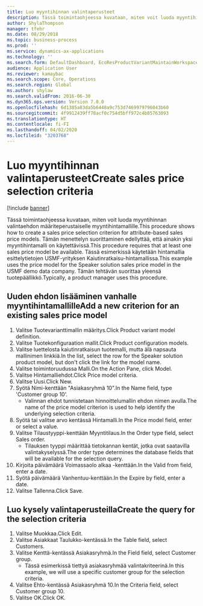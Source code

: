 ```yaml
---
title: Luo myyntihinnan valintaperusteet
description: Tässä toimintaohjeessa kuvataan, miten voit luoda myyntihinnan valintaehdon määriteperustaiselle myyntihintamallille.
author: ShylaThompson
manager: tfehr
ms.date: 08/29/2018
ms.topic: business-process
ms.prod: ''
ms.service: dynamics-ax-applications
ms.technology: ''
ms.search.form: DefaultDashboard, EcoResProductVariantMaintainWorkspace, PCProductConfigurationModelListPage, PCPriceModelSelectionCriteria, SysQueryForm, SysQueryTableLookUp, SysQueryFieldLookUp
audience: Application User
ms.reviewer: kamaybac
ms.search.scope: Core, Operations
ms.search.region: Global
ms.author: shylaw
ms.search.validFrom: 2016-06-30
ms.dyn365.ops.version: Version 7.0.0
ms.openlocfilehash: 6d1385a83da5b6448a9c753d7469979796043b60
ms.sourcegitcommit: 4f9912439ff78acf0c754d5bff972c4b85763093
ms.translationtype: HT
ms.contentlocale: fi-FI
ms.lasthandoff: 04/02/2020
ms.locfileid: "3203768"
---
```

# <a name="create-sales-price-selection-criteria"></a><span data-ttu-id="6ff83-103">Luo myyntihinnan valintaperusteet</span><span class="sxs-lookup"><span data-stu-id="6ff83-103">Create sales price selection criteria</span></span>

[!include [banner](../../includes/banner.md)]

<span data-ttu-id="6ff83-104">Tässä toimintaohjeessa kuvataan, miten voit luoda myyntihinnan valintaehdon määriteperustaiselle myyntihintamallille.</span><span class="sxs-lookup"><span data-stu-id="6ff83-104">This procedure shows how to create a sales price selection criterion for attribute-based sales price models.</span></span> <span data-ttu-id="6ff83-105">Tämän menettelyn suorittaminen edellyttää, että ainakin yksi myyntihintamalli on käytettävissä.</span><span class="sxs-lookup"><span data-stu-id="6ff83-105">This procedure requires that at least one sales price model be available.</span></span> <span data-ttu-id="6ff83-106">Tässä esimerkissä käytetään hintamallia esittelytietojen USMF-yrityksen Kaiutinratkaisu-hintamallissa.</span><span class="sxs-lookup"><span data-stu-id="6ff83-106">This example uses the price model for the Speaker solution sales price model in the USMF demo data company.</span></span> <span data-ttu-id="6ff83-107">Tämän tehtävän suorittaa yleensä tuotepäällikkö.</span><span class="sxs-lookup"><span data-stu-id="6ff83-107">Typically, a product manager uses this procedure.</span></span>


## <a name="add-a-new-criterion-for-an-existing-sales-price-model"></a><span data-ttu-id="6ff83-108">Uuden ehdon lisääminen vanhalle myyntihintamallille</span><span class="sxs-lookup"><span data-stu-id="6ff83-108">Add a new criterion for an existing sales price model</span></span>
1. <span data-ttu-id="6ff83-109">Valitse Tuotevarianttimallin määritys.</span><span class="sxs-lookup"><span data-stu-id="6ff83-109">Click Product variant model definition.</span></span>
2. <span data-ttu-id="6ff83-110">Valitse Tuotekonfiguraation mallit.</span><span class="sxs-lookup"><span data-stu-id="6ff83-110">Click Product configuration models.</span></span>
3. <span data-ttu-id="6ff83-111">Valitse luettelosta kaiutinratkaisun tuotemalli, mutta älä napsauta mallinimen linkkiä.</span><span class="sxs-lookup"><span data-stu-id="6ff83-111">In the list, select the row for the Speaker solution product model, but don't click the link for the model name.</span></span>
4. <span data-ttu-id="6ff83-112">Valitse toimintoruudussa Malli.</span><span class="sxs-lookup"><span data-stu-id="6ff83-112">On the Action Pane, click Model.</span></span>
5. <span data-ttu-id="6ff83-113">Valitse Hintamalliehdot.</span><span class="sxs-lookup"><span data-stu-id="6ff83-113">Click Price model criteria.</span></span>
6. <span data-ttu-id="6ff83-114">Valitse Uusi.</span><span class="sxs-lookup"><span data-stu-id="6ff83-114">Click New.</span></span>
7. <span data-ttu-id="6ff83-115">Syötä Nimi-kenttään "Asiakasryhmä 10".</span><span class="sxs-lookup"><span data-stu-id="6ff83-115">In the Name field, type 'Customer group 10'.</span></span>
    * <span data-ttu-id="6ff83-116">Valinnan ehdot tunnistetaan hinnoittelumallin ehdon nimen avulla.</span><span class="sxs-lookup"><span data-stu-id="6ff83-116">The name of the price model criterion is used to help identify the underlying selection criteria.</span></span>  
8. <span data-ttu-id="6ff83-117">Syötä tai valitse arvo kentässä Hintamalli.</span><span class="sxs-lookup"><span data-stu-id="6ff83-117">In the Price model field, enter or select a value.</span></span>
9. <span data-ttu-id="6ff83-118">Valitse Tilaustyyppi-kenttään Myyntitilaus.</span><span class="sxs-lookup"><span data-stu-id="6ff83-118">In the Order type field, select Sales order.</span></span>
    * <span data-ttu-id="6ff83-119">Tilauksen tyyppi määrittää tietokannan kentät, jotka ovat saatavilla valintakyselyssä.</span><span class="sxs-lookup"><span data-stu-id="6ff83-119">The order type determines the database fields that will be available for the selection query.</span></span>  
10. <span data-ttu-id="6ff83-120">Kirjoita päivämäärä Voimassaolo alkaa -kenttään.</span><span class="sxs-lookup"><span data-stu-id="6ff83-120">In the Valid from field, enter a date.</span></span>
11. <span data-ttu-id="6ff83-121">Syötä päivämäärä Vanhentuu-kenttään.</span><span class="sxs-lookup"><span data-stu-id="6ff83-121">In the Expire by field, enter a date.</span></span>
12. <span data-ttu-id="6ff83-122">Valitse Tallenna.</span><span class="sxs-lookup"><span data-stu-id="6ff83-122">Click Save.</span></span>

## <a name="create-the-query-for-the-selection-criteria"></a><span data-ttu-id="6ff83-123">Luo kysely valintaperusteilla</span><span class="sxs-lookup"><span data-stu-id="6ff83-123">Create the query for the selection criteria</span></span>
1. <span data-ttu-id="6ff83-124">Valitse Muokkaa.</span><span class="sxs-lookup"><span data-stu-id="6ff83-124">Click Edit.</span></span>
2. <span data-ttu-id="6ff83-125">Valitse Asiakkaat Taulukko-kentässä.</span><span class="sxs-lookup"><span data-stu-id="6ff83-125">In the Table field, select Customers.</span></span> 
3. <span data-ttu-id="6ff83-126">Valitse Kenttä-kentässä Asiakasryhmä.</span><span class="sxs-lookup"><span data-stu-id="6ff83-126">In the Field field, select Customer group.</span></span>
    * <span data-ttu-id="6ff83-127">Tässä esimerkissä tiettyä asiakasryhmää valintakriteerinä.</span><span class="sxs-lookup"><span data-stu-id="6ff83-127">In this example, we will use a specific customer group for the selection criteria.</span></span>  
4. <span data-ttu-id="6ff83-128">Valitse Ehto-kentässä Asiakasryhmä 10.</span><span class="sxs-lookup"><span data-stu-id="6ff83-128">In the Criteria field, select Customer group 10.</span></span> 
5. <span data-ttu-id="6ff83-129">Valitse OK.</span><span class="sxs-lookup"><span data-stu-id="6ff83-129">Click OK.</span></span>

